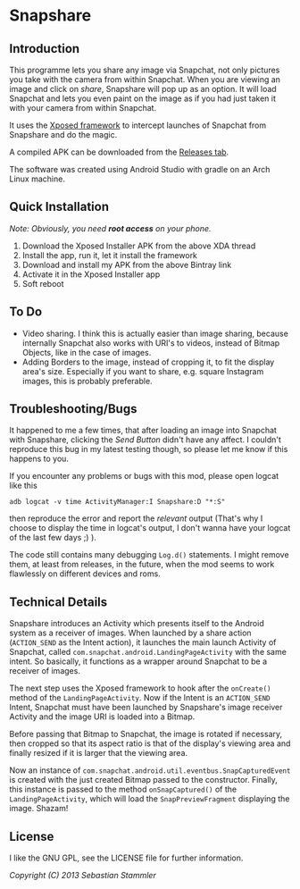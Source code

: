 Snapshare
=========
Introduction
------------

This programme lets you share any image via Snapchat, not only pictures you take with the camera
from within Snapchat. When you are viewing an image and click on *share*, Snapshare will pop up as
an option. It will load Snapchat and lets you even paint on the image as if you had just taken it
with your camera from within Snapchat.

It uses the [Xposed framework](http://forum.xda-developers.com/showthread.php?t=1574401) to
intercept launches of Snapchat from Snapshare and do the magic.

A compiled APK can be downloaded from the [Releases tab](https://github.com/amcgavin/Snapshare/releases/latest).

The software was created using Android Studio with gradle on an Arch Linux machine.

Quick Installation
------------------
*Note: Obviously, you need __root access__ on your phone.*

1. Download the Xposed Installer APK from the above XDA thread
2. Install the app, run it, let it install the framework
3. Download and install my APK from the above Bintray link
4. Activate it in the Xposed Installer app
5. Soft reboot

To Do
-----
* Video sharing. I think this is actually easier than image sharing, because internally Snapchat also
  works with URI's to videos, instead of Bitmap Objects, like in the case of images.
* Adding Borders to the image, instead of cropping it, to fit the display area's size.
  Especially if you want to share, e.g. square Instagram images, this is probably preferable.

Troubleshooting/Bugs
--------------------
It happened to me a few times, that after loading an image into Snapchat with Snapshare, clicking the
*Send Button* didn't have any affect. I couldn't reproduce this bug in my latest testing though, so
 please let me know if this happens to you.

If you encounter any problems or bugs with this mod, please open logcat like this

    adb logcat -v time ActivityManager:I Snapshare:D "*:S"

then reproduce the error and report the *relevant* output (That's why I choose to display the time in
logcat's output, I don't wanna have your logcat of the last few days ;) ).

The code still contains many debugging `Log.d()` statements. I might remove them, at least from
releases, in the future, when the mod seems to work flawlessly on different devices and roms.

Technical Details
-----------------
Snapshare introduces an Activity which presents itself to the Android system as a receiver of images.
When launched by a share action (`ACTION_SEND` as the Intent action), it launches the main launch
Activity of Snapchat, called `com.snapchat.android.LandingPageActivity` with the same intent. So
basically, it functions as a wrapper around Snapchat to be a receiver of images.

The next step uses the Xposed framework to hook after the `onCreate()` method of the
`LandingPageActivity`. Now if the Intent is an `ACTION_SEND` Intent, Snapchat must have been
launched by Snapshare's image receiver Activity and the image URI is loaded into a Bitmap.

Before passing that Bitmap to Snapchat, the image is rotated if necessary, then cropped so that its
 aspect ratio is that of the display's viewing area and finally resized if it is larger that the
 viewing area.

Now an instance of `com.snapchat.android.util.eventbus.SnapCapturedEvent` is created with the just
 created Bitmap passed to the constructor. Finally, this instance is passed to the method
 `onSnapCaptured()` of the `LandingPageActivity`, which will load the `SnapPreviewFragment`
 displaying the image. Shazam!

License
-------
I like the GNU GPL, see the LICENSE file for further information.

*Copyright (C) 2013 Sebastian Stammler*
